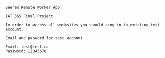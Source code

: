     Seerem Remote Worker App

    IAT 365 Final Project

    In order to access all worksites you should sing in to existing test account.

    Email and pasword for test account

    Email: test@test.ca
    Password: 12345678